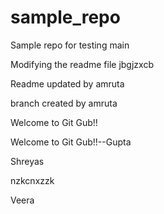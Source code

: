 # sample_repo
Sample repo for testing
 main

Modifying the readme file
jbgjzxcb

Readme updated by amruta


branch created by amruta


Welcome to Git Gub!!


Welcome to Git Gub!!--Gupta

Shreyas

nzkcnxzzk


Veera
 
